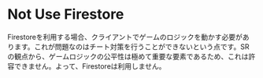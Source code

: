 # Not Use Firestore
Firestoreを利用する場合、クライアントでゲームのロジックを動かす必要があります。これが問題なのはチート対策を行うことができないという点です。SRの観点から、ゲームロジックの公平性は極めて重要な要素であるため、これは許容できません。よって、Firestoreは利用しません。